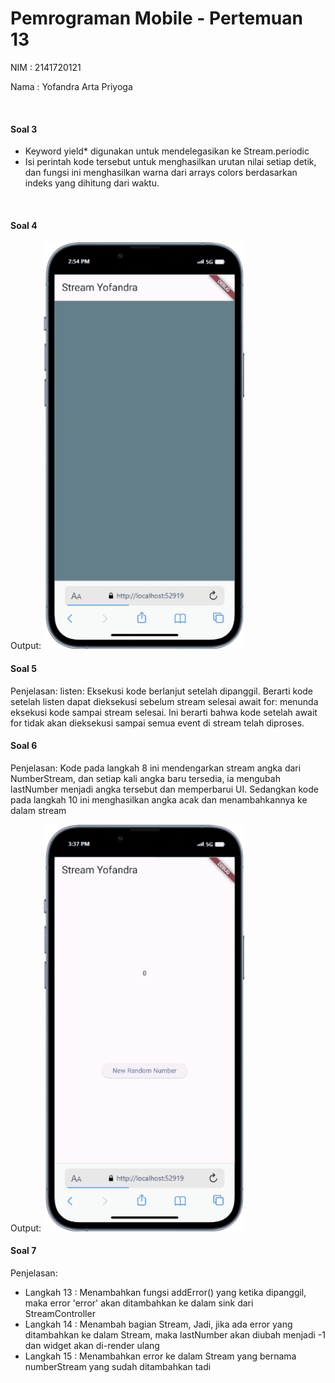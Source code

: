 # Pemrograman Mobile - Pertemuan 13

NIM : 2141720121

Nama : Yofandra Arta Priyoga

<br>

#### Soal 3
* Keyword yield* digunakan untuk mendelegasikan ke Stream.periodic
* Isi perintah kode tersebut untuk menghasilkan urutan nilai setiap detik, dan fungsi ini menghasilkan warna dari arrays colors berdasarkan indeks yang dihitung dari waktu.
<br>

#### Soal 4
Output: 
![Alt text](docs/soal4.gif)
<br>

#### Soal 5
Penjelasan:
listen: Eksekusi kode berlanjut setelah dipanggil. Berarti kode setelah listen dapat dieksekusi sebelum stream selesai
await for: menunda eksekusi kode sampai stream selesai. Ini berarti bahwa kode setelah await for tidak akan dieksekusi sampai semua event di stream telah diproses.

#### Soal 6
Penjelasan:
Kode pada langkah 8 ini mendengarkan stream angka dari NumberStream, dan setiap kali angka baru tersedia, ia mengubah lastNumber menjadi angka tersebut dan memperbarui UI. Sedangkan kode pada langkah 10 ini menghasilkan angka acak dan menambahkannya ke dalam stream

Output:
![Alt text](docs/soal6.gif)
<br>

#### Soal 7
Penjelasan:
* Langkah 13 : Menambahkan fungsi addError() yang ketika dipanggil, maka error 'error' akan ditambahkan ke dalam sink dari StreamController
* Langkah 14 : Menambah bagian Stream, Jadi, jika ada error yang ditambahkan ke dalam Stream, maka lastNumber akan diubah menjadi -1 dan widget akan di-render ulang
* Langkah 15 : Menambahkan error ke dalam Stream yang bernama numberStream yang sudah ditambahkan tadi